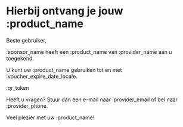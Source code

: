 # Hierbij ontvang je jouw :product_name

Beste gebruiker,

:sponsor_name heeft een :product_name van :provider_name aan u toegekend.
&nbsp;

U kunt uw :product_name gebruiken tot en met :voucher_expire_date_locale.
&nbsp;

:qr_token
&nbsp;

Heeft u vragen? Stuur dan een e-mail naar :provider_email of bel naar :provider_phone.
&nbsp;

Veel plezier met uw :product_name!
